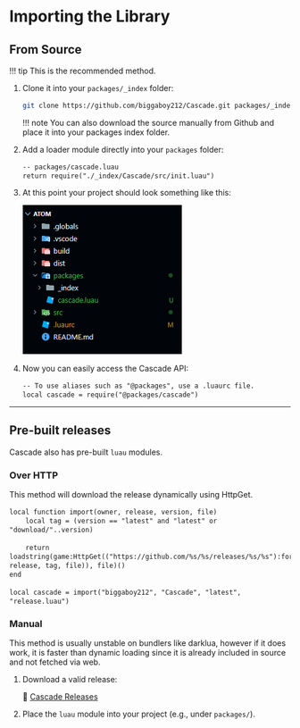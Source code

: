 # Importing the Library

## From Source

!!! tip
    This is the recommended method.

1. Clone it into your `packages/_index` folder:

    ```bash
    git clone https://github.com/biggaboy212/Cascade.git packages/_index/Cascade
    ```

    !!! note
        You can also download the source manually from Github and place it into your packages index folder.

2. Add a loader module directly into your `packages` folder:

    ```luau
    -- packages/cascade.luau
    return require("./_index/Cascade/src/init.luau")
    ```

3. At this point your project should look something like this:

    ![Project Preview](../assets/projectPreview.png)

4. Now you can easily access the Cascade API:

    ```luau
    -- To use aliases such as "@packages", use a .luaurc file.
    local cascade = require("@packages/cascade")
    ```

---

## Pre-built releases

Cascade also has pre-built `luau` modules.

### Over HTTP

This method will download the release dynamically using HttpGet.

```luau
local function import(owner, release, version, file)
    local tag = (version == "latest" and "latest" or "download/"..version)

    return loadstring(game:HttpGet(("https://github.com/%s/%s/releases/%s/%s"):format(owner, release, tag, file)), file)()
end

local cascade = import("biggaboy212", "Cascade", "latest", "release.luau")
```

### Manual

This method is usually unstable on bundlers like darklua, however if it does work, it is faster than dynamic loading since it is already included in source and not fetched via web.

1. Download a valid release:

    🔗 [Cascade Releases](https://github.com/biggaboy212/Cascade/releases)

2. Place the `luau` module into your project (e.g., under `packages/`).
